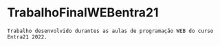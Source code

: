 # TrabalhoFinalWEBentra21
```
Trabalho desenvolvido durantes as aulas de programação WEB do curso Entra21 2022.
```
